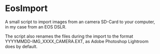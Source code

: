 # EosImport
A small script to import images from an camera SD-Card to your computer, in my case from an EOS DSLR.

The script also renames the files during the import to the format YYYYMMDD-IMG_XXXX_CAMERA.EXT, as Adobe Photoshop Lightroom does by default.
